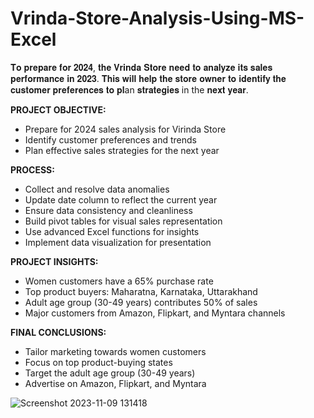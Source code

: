 # Vrinda-Store-Analysis-Using-MS-Excel
𝐓𝐨 𝐩𝐫𝐞𝐩𝐚𝐫𝐞 𝐟𝐨𝐫 𝟐𝟎𝟐𝟒, 𝐭𝐡𝐞 𝐕𝐫𝐢𝐧𝐝𝐚 𝐒𝐭𝐨𝐫𝐞 𝐧𝐞𝐞𝐝 𝐭𝐨 𝐚𝐧𝐚𝐥𝐲𝐳𝐞 𝐢𝐭𝐬 𝐬𝐚𝐥𝐞𝐬 𝐩𝐞𝐫𝐟𝐨𝐫𝐦𝐚𝐧𝐜𝐞 𝐢𝐧 𝟐𝟎𝟐𝟑. 𝐓𝐡𝐢𝐬 𝐰𝐢𝐥𝐥 𝐡𝐞𝐥𝐩 𝐭𝐡𝐞 𝐬𝐭𝐨𝐫𝐞 𝐨𝐰𝐧𝐞𝐫 𝐭𝐨 𝐢𝐝𝐞𝐧𝐭𝐢𝐟𝐲 𝐭𝐡𝐞 𝐜𝐮𝐬𝐭𝐨𝐦𝐞𝐫 𝐩𝐫𝐞𝐟𝐞𝐫𝐞𝐧𝐜𝐞𝐬 𝐭𝐨 𝐩𝐥an 𝐬𝐭𝐫𝐚𝐭𝐞𝐠𝐢𝐞𝐬 in the 𝐧𝐞𝐱𝐭 𝐲𝐞𝐚𝐫.

**PROJECT OBJECTIVE:**

- Prepare for 2024 sales analysis for Virinda Store
- Identify customer preferences and trends
- Plan effective sales strategies for the next year

**PROCESS:**

- Collect and resolve data anomalies
- Update date column to reflect the current year
- Ensure data consistency and cleanliness
- Build pivot tables for visual sales representation
- Use advanced Excel functions for insights
- Implement data visualization for presentation

**PROJECT INSIGHTS:**

- Women customers have a 65% purchase rate
- Top product buyers: Maharatna, Karnataka, Uttarakhand
- Adult age group (30-49 years) contributes 50% of sales
- Major customers from Amazon, Flipkart, and Myntara channels

**FINAL CONCLUSIONS:**

- Tailor marketing towards women customers
- Focus on top product-buying states
- Target the adult age group (30-49 years)
- Advertise on Amazon, Flipkart, and Myntara

![Screenshot 2023-11-09 131418](https://github.com/ManikantaBN/Vrinda-Store-Analysis-Using-MS-Excel/assets/141845485/5627b7d1-9622-49b4-95ef-90f9791a8d1e)

